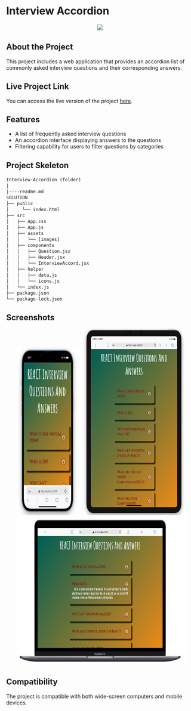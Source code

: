 # Interview Accordion

<div align="center">
  <img src="./src/assets/interview.gif" />
</div>

## About the Project

This project includes a web application that provides an accordion list of commonly asked interview questions and their corresponding answers.

## Live Project Link

You can access the live version of the project [here]().

## Features

- A list of frequently asked interview questions
- An accordion interface displaying answers to the questions
- Filtering capability for users to filter questions by categories

## Project Skeleton

```
Interview-Accordion (folder)
|
|----readme.md         
SOLUTION
├── public
│     └── index.html
├── src
│   ├── App.css
│   ├── App.js
│   ├── assets
│   │   └── [images]
│   ├── components
│   │   ├── Question.jsx
│   │   ├── Header.jsx
│   │   └── InterviewAccord.jsx
│   ├── helper
│   │   ├── data.js
│   │   └── icons.js
│   └── index.js
├── package.json
└── package-lock.json

```

## Screenshots

<div align="center">
  <img src="./src/assets/Screenshot_1.jpg"  width="35%" height="450" />
  <img src="./src/assets/Screenshot_2.jpg"  width="55%" height="500" />
  <img src="./src/assets/Screenshot_3.jpg"  width="90.5%" height="400" />
</div>

## Compatibility

The project is compatible with both wide-screen computers and mobile devices.